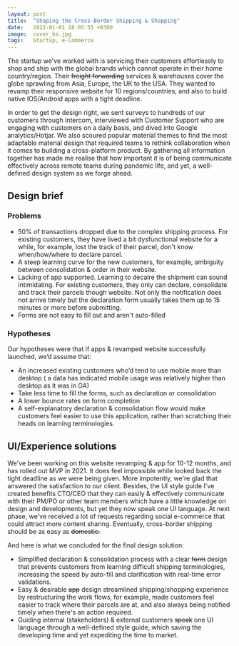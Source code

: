 ```yaml
---
layout: post
title:  "Shaping the Cross-Border Shipping & Shopping"
date:   2022-01-01 18:05:55 +0300
image:  cover_bs.jpg
tags:   Startup, e-Commerce
---
```


The startup we've worked with is servicing their customers effortlessly to shop and ship with the global brands which cannot operate in their home country/region. Their ~~freight forwarding~~ services & warehouses cover the globe sprawling from Asia, Europe, the UK to the USA. They wanted to revamp their responsive website for 10 regions/countries, and also to build native IOS/Android apps with a tight deadline. 

In order to get the design right, we sent surveys to hundreds of our customers through Intercom, interviewed with Customer Support who are engaging with customers on a daily basis, and dived into Google analytics/Hotjar. We also scoured popular material themes to find the most adaptable material design that required teams to rethink collaboration when it comes to building a cross-platform product. By gathering all information together has made me realise that how important it is of being communicate effectively across remote teams during pandemic life, and yet, a well-defined design system as we forge ahead. 


##  Design brief

### Problems 

* 50% of transactions dropped due to the complex shipping process. For existing customers, they have lived a bit dysfunctional website for a while, for example, lost the track of their parcel, don't know when/how/where to declare parcel. 
* A steep learning curve for the new customers, for example, ambiguity between consolidation & order in their website. 
* Lacking of app supported. Learning to decalre the shipment can sound intimidating. For existing customers, they only can declare, consolidate and track their parcels though website. Not only the notification does not arrive timely but the declaration form usually takes them up to 15 minutes or more before submitting. 
* Forms are not easy to fill out and aren't auto-filled

### Hypotheses


Our hypotheses were that if apps &amp; revamped website successfully launched, we’d assume that:

* An increased existing customers who’d tend to use mobile more than desktop ( a data has indicated mobile usage was relatively higher than desktop as it was in GA)
* Take less time to fill the forms, such as declaration or consolidation
* A lower bounce rates on form completion
* A self-explanatory declaration & consolidation flow would make customers feel easier to use this application, rather than scratching their heads on learning terminologies. 


##  UI/Experience  solutions

We've been working on this website revamping  & app for 10-12 months, and has rolled out  MVP in 2021.  It does feel impossible while looked back the tight deadline as we were being given. More impotently, we're glad that answered the satisfaction to our client. Besides, the UI style guide I've created benefits CTO/CEO that they can easily & effectively communicate with their PM/PO or other team members which have a little knowledge on design and developments, but yet they now speak one UI language. At next phase, we've received a lot of requests regarding social e-commerce that could attract more content sharing. Eventually, cross-border shipping should be as easy as ~~domestic.~~ 

And here is what we concluded for the final design solution:

* Simplified declaration & consolidation process with a clear ~~form~~ design that prevents customers from learning difficult shipping terminologies, increasing the speed by auto-fill and clarification with real-time error validations. 
*  Easy & desirable ~~app~~ design streamlined shipping/shopping experience by restructuring the work flows, for example, made customers feel easier to track where their parcels are at, and also always being notified timely when there's an action required. 
* Guiding internal (stakeholders) & external customers ~~speak~~ one UI language through a well-defined style guide, which saving the developing time and yet expediting the time to market.
